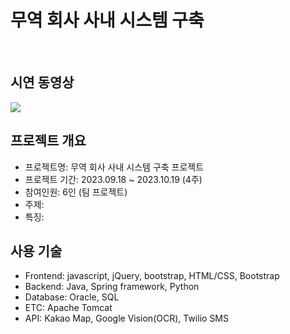 <h1>무역 회사 사내 시스템 구축</h1><br>

<h2>시연 동영상</h2>
<img src="https://github.com/jungkong76/OMZTeam2023/assets/145302179/41d9757d-5256-4d75-828c-4b5b7de78fd0"/>



<h2>프로젝트 개요</h2>
<ul>
<li>프로젝트명: 무역 회사 사내 시스템 구축 프로젝트</li>
<li>프로젝트 기간: 2023.09.18 ~ 2023.10.19 (4주)</li>
<li>참여인원: 6인 (팀 프로젝트)</li>
<li>주제: </li>
<li>특징: </li>
</ul>

<h2>사용 기술</h2>
<ul>
<li>Frontend: javascript, jQuery, bootstrap, HTML/CSS, Bootstrap</li>
<li>Backend: Java, Spring framework, Python</li>
<li>Database: Oracle, SQL</li>
<li>ETC: Apache Tomcat</li>
<li>API: Kakao Map, Google Vision(OCR), Twilio SMS</li>
</ul>
